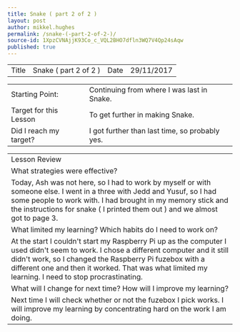 ```yaml
---
title: Snake ( part 2 of 2 )
layout: post
author: mikkel.hughes
permalink: /snake-(-part-2-of-2-)/
source-id: 1XpzCVNAjjK93Co_c_VQL2BHO7dfln3WQ7V4Qp24sAqw
published: true
---
```

<table>
  <tr>
    <td>Title</td>
    <td>Snake ( part 2 of 2 )</td>
    <td>    Date</td>
    <td>29/11/2017</td>
  </tr>
</table>


<table>
  <tr>
    <td>Starting Point:</td>
    <td>Continuing from where I was last in Snake.</td>
  </tr>
  <tr>
    <td>Target for this Lesson</td>
    <td>To get further in making Snake.</td>
  </tr>
  <tr>
    <td>Did I reach my target? </td>
    <td>I got further than last time, so probably yes.</td>
  </tr>
</table>


<table>
  <tr>
    <td>Lesson Review</td>
  </tr>
  <tr>
    <td>What strategies were effective?</td>
  </tr>
  <tr>
    <td>Today, Ash was not here, so I had to work by myself or with someone else. I went in a three with Jedd and Yusuf, so I had some people to work with. I had brought in my memory stick and the instructions for snake ( I printed them out ) and we almost got to page 3.</td>
  </tr>
  <tr>
    <td>What limited my learning? Which habits do I need to work on?</td>
  </tr>
  <tr>
    <td>At the start I couldn't start my Raspberry Pi up as the computer I used didn't seem to work. I chose a different computer and it still didn't work, so I changed the Raspberry Pi fuzebox with a different one and then it worked. That was what limited my learning. I need to stop procrastinating.</td>
  </tr>
  <tr>
    <td>What will I change for next time? How will I improve my learning?</td>
  </tr>
  <tr>
    <td>Next time I will check whether or not the fuzebox I pick works. I will improve my learning by concentrating hard on the work I am doing.</td>
  </tr>
</table>


